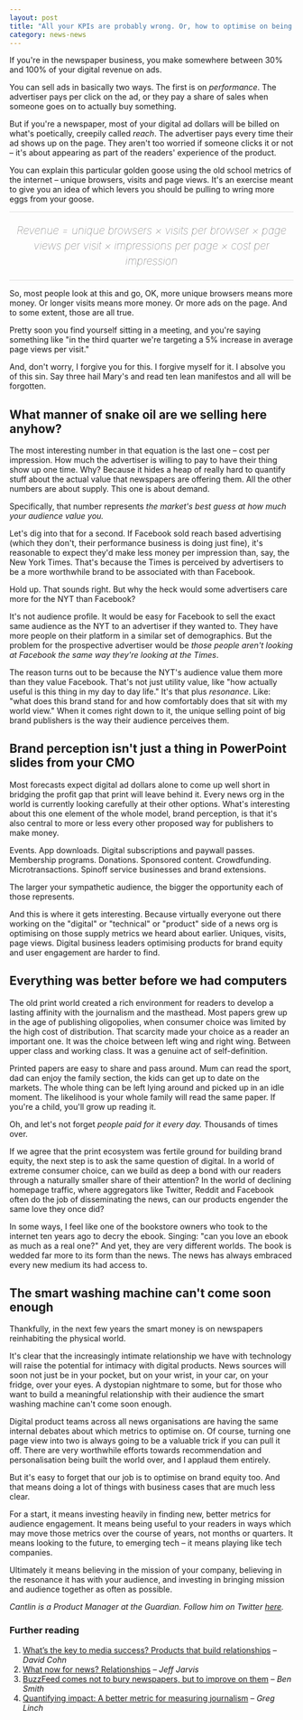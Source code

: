 ```yaml
---
layout: post
title: "All your KPIs are probably wrong. Or, how to optimise on being valuable"
category: news-news
---
```


If you're in the newspaper business, you make somewhere between 30% and 100% of your digital revenue on ads.

You can sell ads in basically two ways. The first is on *performance*. The advertiser pays per click on the ad, or they pay a share of sales when someone goes on to actually buy something.

But if you're a newspaper, most of your digital ad dollars will be billed on what's poetically, creepily called *reach*. The advertiser pays every time their ad shows up on the page. They aren't too worried if someone clicks it or not – it's about appearing as part of the readers' experience of the product.

You can explain this particular golden goose using the old school metrics of the internet – unique browsers, visits and page views. It's an exercise meant to give you an idea of which levers you should be pulling to wring more eggs from your goose.

<div style="text-align:center; font-style:italic; font-weight:100; line-height:1.4em; font-size:19px; color:#555; padding:20px 0; border:1px solid #ddd; border-left:0; border-right:0;">Revenue = unique browsers × visits per browser × page views per visit × impressions per page × cost per impression</div>

So, most people look at this and go, OK, more unique browsers means more money. Or longer visits means more money. Or more ads on the page. And to some extent, those are all true.

Pretty soon you find yourself sitting in a meeting, and you're saying something like "in the third quarter we're targeting a 5% increase in average page views per visit."

And, don't worry, I forgive you for this. I forgive myself for it. I absolve you of this sin. Say three hail Mary's and read ten lean manifestos and all will be forgotten.

## What manner of snake oil are we selling here anyhow?

The most interesting number in that equation is the last one – cost per impression. How much the advertiser is willing to pay to have their thing show up one time. Why? Because it hides a heap of really hard to quantify stuff about the actual value that newspapers are offering them. All the other numbers are about supply. This one is about demand.

Specifically, that number represents *the market's best guess at how much your audience value you.*

Let's dig into that for a second. If Facebook sold reach based advertising (which they don't, their performance business is doing just fine), it's reasonable to expect they'd make less money per impression than, say, the New York Times. That's because the Times is perceived by advertisers to be a more worthwhile brand to be associated with than Facebook.

Hold up. That sounds right. But why the heck would some advertisers care more for the NYT than Facebook?

It's not audience profile. It would be easy for Facebook to sell the exact same audience as the NYT to an advertiser if they wanted to. They have more people on their platform in a similar set of demographics. But the problem for the prospective advertiser would be *those people aren't looking at Facebook the same way they're looking at the Times*.

The reason turns out to be because the NYT's audience value them more than they value Facebook. That's not just utility value, like "how actually useful is this thing in my day to day life." It's that plus *resonance*. Like: "what does this brand stand for and how comfortably does that sit with my world view." When it comes right down to it, the unique selling point of big brand publishers is the way their audience perceives them.

## Brand perception isn't just a thing in PowerPoint slides from your CMO

Most forecasts expect digital ad dollars alone to come up well short in bridging the profit gap that print will leave behind it. Every news org in the world is currently looking carefully at their other options. What's interesting about this one element of the whole model, brand perception, is that it's also central to more or less every other proposed way for publishers to make money.

Events. App downloads. Digital subscriptions and paywall passes. Membership programs. Donations. Sponsored content. Crowdfunding. Microtransactions. Spinoff service businesses and brand extensions.

The larger your sympathetic audience, the bigger the opportunity each of those represents.

And this is where it gets interesting. Because virtually everyone out there working on the "digital" or "technical" or "product" side of a news org is optimising on those supply metrics we heard about earlier. Uniques, visits, page views. Digital business leaders optimising products for brand equity and user engagement are harder to find.

## Everything was better before we had computers

The old print world created a rich environment for readers to develop a lasting affinity with the journalism and the masthead. Most papers grew up in the age of publishing oligopolies, when consumer choice was limited by the high cost of distribution. That scarcity made your choice as a reader an important one. It was the choice between left wing and right wing. Between upper class and working class. It was a genuine act of self-definition.

Printed papers are easy to share and pass around. Mum can read the sport, dad can enjoy the family section, the kids can get up to date on the markets. The whole thing can be left lying around and picked up in an idle moment. The likelihood is your whole family will read the same paper. If you're a child, you'll grow up reading it.

Oh, and let's not forget *people paid for it every day.* Thousands of times over.

If we agree that the print ecosystem was fertile ground for building brand equity, the next step is to ask the same question of digital. In a world of extreme consumer choice, can we build as deep a bond with our readers through a naturally smaller share of their attention? In the world of declining homepage traffic, where aggregators like Twitter, Reddit and Facebook often do the job of disseminating the news, can our products engender the same love they once did?

In some ways, I feel like one of the bookstore owners who took to the internet ten years ago to decry the ebook. Singing: "can you love an ebook as much as a real one?" And yet, they are very different worlds. The book is wedded far more to its form than the news. The news has always embraced every new medium its had access to.

## The smart washing machine can't come soon enough

Thankfully, in the next few years the smart money is on newspapers reinhabiting the physical world.

It's clear that the increasingly intimate relationship we have with technology will raise the potential for intimacy with digital products. News sources will soon not just be in your pocket, but on your wrist, in your car, on your fridge, over your eyes. A dystopian nightmare to some, but for those who want to build a meaningful relationship with their audience the smart washing machine can't come soon enough.

Digital product teams across all news organisations are having the same internal debates about which metrics to optimise on. Of course, turning one page view into two is always going to be a valuable trick if you can pull it off. There are very worthwhile efforts towards recommendation and personalisation being built the world over, and I applaud them entirely.

But it's easy to forget that our job is to optimise on brand equity too. And that means doing a lot of things with business cases that are much less clear.

For a start, it means investing heavily in finding new, better metrics for audience engagement. It means being useful to your readers in ways which may move those metrics over the course of years, not months or quarters. It means looking to the future, to emerging tech – it means playing like tech companies.

Ultimately it means believing in the mission of your company, believing in the resonance it has with your audience, and investing in bringing mission and audience together as often as possible.

*Cantlin is a Product Manager at the Guardian. Follow him on Twitter [here](http://twitter.com/cantlin).*

### Further reading

1. [What’s the key to media success? Products
that build relationships](https://medium.com/captivate-us/products-that-build-relationships-are-key-to-media-success-84c2f2bc13a1) – <em>David Cohn</em>
2. [What now for news? Relationships](http://buzzmachine.com/2014/04/14/now-news-relationships/) – <em>Jeff Jarvis</em>
3. [BuzzFeed comes not to bury newspapers, but to improve on them](http://www.theguardian.com/commentisfree/2014/sep/07/buzzfeed-social-media-newspaper-bundles-ben-smith-editor) – <em>Ben Smith</em>
4. [Quantifying impact: A better metric for measuring journalism](http://www.greglinch.com/2012/01/quantifying-impact-a-better-metric-for-measuring-journalism.html) – <em>Greg Linch</em>